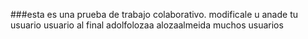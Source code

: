 ###esta es una prueba de trabajo colaborativo.  modificale u anade tu usuario usuario al final
adolfolozaa
 alozaalmeida
muchos usuarios
